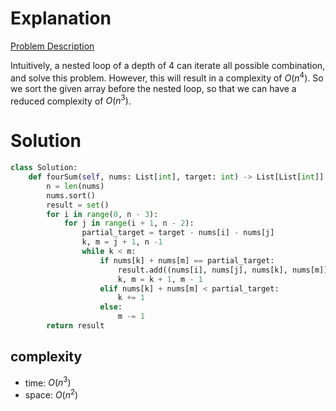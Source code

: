 # Explanation

[Problem Description](https://leetcode.com/problems/4sum/)

Intuitively, a nested loop of a depth of 4 can iterate all possible combination, and solve this problem. However, this will result in a complexity of $O(n^4)$. So we sort the given array before the nested loop, so that we can have a reduced complexity of $O(n^3)$.

# Solution

```python
class Solution:
    def fourSum(self, nums: List[int], target: int) -> List[List[int]]:
        n = len(nums)
        nums.sort()
        result = set()
        for i in range(0, n - 3):
            for j in range(i + 1, n - 2):
                partial_target = target - nums[i] - nums[j]
                k, m = j + 1, n -1
                while k < m:
                    if nums[k] + nums[m] == partial_target:
                        result.add((nums[i], nums[j], nums[k], nums[m]))
                        k, m = k + 1, m - 1
                    elif nums[k] + nums[m] < partial_target:
                        k += 1
                    else:
                        m -= 1
        return result
```

## complexity

- time: $O(n^3)$
- space: $O(n^2)$
